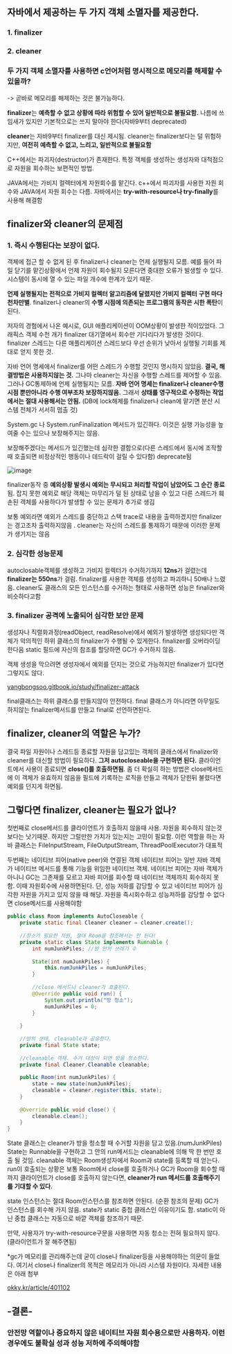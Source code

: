 ## 자바에서 제공하는 두 가지 객체 소멸자를 제공한다.

### **1\. finalizer**

### **2\. cleaner**

### 두 가지 객체 소멸자를 사용하면 c언어처럼 명시적으로 메모리를 해제할 수 있을까?

\-> 곧바로 메모리를 해제하는 것은 불가능하다.

**finalizer**는 **예측할 수 없고 상황에 따라 위험할 수 있어 일반적으로 불필요함.** 나름에 쓰임새가 있지만 기본적으로는 쓰지 말아야 한다(자바9부터 deprecated)

**cleaner**는 자바9부터 finalizer를 대신 제시됨. cleaner는 finalizer보다는 덜 위험하지만, **여전히 예측할 수 없고, 느리고, 일반적으로 불필요함**

C++에서는 파괴자(destructor)가 존재한다. 특정 객체를 생성하는 생성자와 대척점으로 자원을 회수하는 보편적인 방법.

JAVA에서는 가비지 컬렉터에게 자원회수를 맡긴다. c++에서 파괴자를 사용한 자원 회수와 JAVA에서 자원 회수는 다름. 자바에서는 **try-with-resource나 try-finally**를 사용해 해결함  


## **finalizer와 cleaner의 문제점**

###  1\. **즉시 수행된다는 보장이 없다.**

객체에 접근 할 수 없게 된 후 finalizer나 cleaner는 언제 실행될지 모름. 예를 들어 파일 닫기를 맡긴상황에서 언제 자원이 회수될지 모른다면 중대한 오류가 발생할 수 있다. 시스템이 동시에 열 수 있는 파일 개수에 한계가 있기 때문.

**언제 실행될지는 전적으로 가비지 컬렉터 알고리즘에 달렸지만 가비지 컬렉터 구현 마다 천차만별**. finalizer나 cleaner의 **수행 시점에 의존되는 프로그램의 동작은 시한 폭탄**이 된다.

저자의 경험에서 나온 예시로, GUI 애플리케이션이 OOM상황이 발생한 적이있었다. 그래픽스 객체 수천 개가 finalizer 대기열에서 회수만 기다리다가 발생한 것이다. finalizer 스레드는 다른 애플리케이션 스레드보다 우선 순위가 낮아서 실행될 기회를 제대로 얻지 못한 것.

자바 언어 명세에서 finalizer를 어떤 스레드가 수행할 것인지 명시하지 않았음. **결국, 해결방법은 사용하지않는 것.** 그나마 cleaner는 자신을 수행할 스레드를 제어할 수 있음. 그러나 GC통제하에 언제 실행될지는 모름. **자바 언어 명세는 finalizer나 cleaner수행 시점 뿐만아니라 수행 여부조차 보장하지않음.** 그래서 **상태를 영구적으로 수정하는 작업에서는 절대 사용해서는 안됨.** (DB에 lock해제를 finalizer나 clean에 맡기면 분산 시스템 전체가 서서히 멈출 것)

System.gc 나 System.runFinalization 메서드가 있긴하다. 이것은 실행 가능성을 높여줄 수는 있으나 보장해주지는 않음.

보장해주겠다는 메서드가 있긴했는데 심각한 결함으로(다른 스레드에서 동시에 조작할 때 호출되면 비정상적인 행동이나 데드락이 걸릴 수 있다함) deprecate됨

![image](https://user-images.githubusercontent.com/52908154/99356682-e1778a00-28ed-11eb-91a7-69655a497903.png)

finalizer동작 중 **예외상황 발생시 예외는 무시되고 처리할 작업이 남았어도 그 순간 종료**됨. 잡지 못한 예외로 해당 객체는 마무리가 덜 된 상태로 남을 수 있고 다른 스레드가 훼손된 객체를 사용하다가 발생할 수 있는 문제가 추가로 생김

보통 예외라면 예외가 스레드를 중단하고 스택 trace로 내용을 출력하겠지만 finalizer는 경고조차 출력하지않음 . cleaner는 자신의 스레드를 통제하기 때문에 이러한 문제가 생기지는 않음

### 2\. **심각한 성능문제**

autoclosable객체를 생성하고 가비지 컬렉터가 수거하기까지 **12ns**가 걸렸는데 **finalizer는 550ns**가 걸림. finalizer를 사용한 객체를 생성하고 파괴하니 50배나 느렸음. cleaner도 클래스의 모든 인스턴스를 수거하는 형태로 사용하면 성능은 finalizer와 비슷하다고함 

### **3\. finalizer 공격에 노출되어 심각한 보안 문제**

생성자나 직렬화과정(readObject, readResolve)에서 예외가 발생하면 생성되다만 객체가 악의적인 하위 클래스의 finalizer가 수행될 수 있게한다. finalizer를 오버라이딩한다음 static 필드에 자신의 참조를 할당하면 GC가 수거하지 않음.

객체 생성을 막으려면 생성자에서 예외를 던지는 것으로 가능하지만 finalizer가 있다면 그렇지도 않다.

[yangbongsoo.gitbook.io/study/finalizer-attack](https://yangbongsoo.gitbook.io/study/finalizer-attack)

final클래스는 하위 클래스를 만들지않아 안전하다. final 클래스가 아니라면 아무일도 하지않는 finalizer메서드를 만들고 final로 선언하면된다.  

## **finalizer, cleaner의 역할은 누가?**

결국 파일 자원이나 스레드등 종료할 자원을 담고있는 객체의 클래스에서 finalizer와 cleaner를 대신할 방법이 필요하다. **그저 autocloseable을 구현하면 된다.** 클라이언트에서 사용이 종료되면 **close()를 호출하면됨**. 좀 더 확실히 하는 방법은 close메서드에 이 객체가 유효하지 않음을 필드에 기록하는 로직을 만들고 객체가 닫힌뒤 불렸다면 예외를 던지게 하면됨.  

## **그렇다면 finalizer, cleaner는 필요가 없나?**

첫번째로 close메서드를 클라이언트가 호출하지 않을때 사용. 자원을 회수하지 않는것보다는 낫기때문. 하지만 그럴만한 가치가 있는지는 고민이 필요함. 이런 역할을 하는 자바 클래스는 FileInputStream, FileOutputStream, ThreadPoolExecutor가 대표적

두번째는 네이티브 피어(native peer)와 연결된 객체 네이티브 피어는 일반 자바 객체가 네이티브 메서드를 통해 기능을 위임한 네이티브 객체. 네이티브 피어는 자바 객체가 아니니 GC는 그존재를 모르고 자바 피어를 회수할 때 네이티브 객체까지 회수하지 못함. 이때 자원회수에 사용하면된다. 단, 성능 저하를 감당할 수 있고 네이티브 피어가 심각한 자원을 가지고 있지 않을 때 해당. 자원을 즉시회수하고 성능저하를 감당할 수 없다면 close메서드를 사용해야함 

```Java
public class Room implements AutoCloseable {
	private static final Cleaner cleaner = cleaner.create();
    
    //청소가 필요한 자원, 절대 Room을 참조해서는 안 된다!
    private static class State implements Runnable {
    	int numJunkPiles; //방 안의 쓰레기 수
        
        State(int numJunkPiles) {
        	this.numJunkPiles = numJunkPiles;
        }
        
        //close 메서드나 cleaner가 호출된다.
        @Override public void run() {
        	System.out.println("방 청소");
            numJunkPiles = 0;
        }
        
    }
    
    //방의 상태, cleanable과 공유한다.
 	private final State state;
    
    //cleanable 객체. 수거 대상이 되면 방을 청소한다.
    private final Cleaner.Cleanable cleanable;
    
    public Room(int numJunkPiles) {
    	state = new state(numJunkPiles);
        cleanable = cleaner.register(this, state);
    }
    
    @Override public void close() {
    	cleanable.clean();
    }       
}
```

State 클래스는 cleaner가 방을 청소할 때 수거할 자원을 담고 있음.(numJunkPiles) State는 Runnable을 구현하고 그 안의 run메서드는 cleanable에 의해 딱 한 번만 호출 될 것임. cleanable 객체는 Room생성자에서 Room과 state를 등록할 때 얻는다. run이 호출되는 상황은 보통 Room에서 close를 호출하거나 GC가 Room을 회수할 때까지 클라이언트가 close를 호출하지 않는다면, **cleaner가 run 메서드를 호출해주기를 기대할 수 있다.**

state 인스턴스는 절대 Room인스턴스를 참조하면 안된다. (순환 참조의 문제) GC가 인스턴스를 회수해 가지 않음. state가 static 중첩 클래스인 이유이기도 함. static이 아닌 중첩 클래스는 자동으로 바깥 객체를 참조하기 때문.

만약, 사용자가 try-with-resource구문을 사용하면 자동 청소는 전혀 필요하지 않다.(클라이언트가 잘 해주면됨)  


*gc가 메모리를 관리해주는데 굳이 close나 finalizer등을 사용해야하는 의문이 들었다. 여기서 close나 finalizer의 목적은 메모리가 아니라 시스템 자원이다. 자세한 내용은 아래 첨부

[okky.kr/article/401102](https://okky.kr/article/401102)

## **\-결론-**

### 안전망 역할이나 중요하지 않은 네이티브 자원 회수용으로만 사용하자. 이런 경우에도 불확실 성과 성능 저하에 주의해야함
